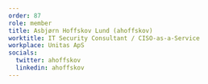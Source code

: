 ```yaml
---
order: 87
role: member
title: Asbjørn Hoffskov Lund (ahoffskov)
worktitle: IT Security Consultant / CISO-as-a-Service
workplace: Unitas ApS
socials:
  twitter: ahoffskov
  linkedin: ahoffskov
---
```

